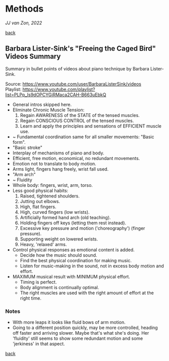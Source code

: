 Methods
=======

*JJ van Zon, 2022*

[back](./)

Barbara Lister-Sink's "Freeing the Caged Bird" Videos Summary
-------------------------------------------------------------

Summary in bullet points of videos about piano technique by Barbara Lister-Sink.  

Source: <a href="https://www.youtube.com/user/BarbaraListerSink/videos" target="_blank">https://www.youtube.com/user/BarbaraListerSink/videos</a>  
Playlist: <a href="https://www.youtube.com/playlist?list=PLPp_Is9dOPCYGiRMaca2CAH-B663uEbkQ" target="_blank">https://www.youtube.com/playlist?list=PLPp_Is9dOPCYGiRMaca2CAH-B663uEbkQ</a>

- General intros skipped here.
- Eliminate Chronic Muscle Tension:
    1) Regain AWARENESS of the STATE of the tensed muscles.
    2) Regain CONSCIOUS CONTROL of the tensed muscles.
    3) Learn and apply the principles and sensations of EFFICIENT muscle use.
- ~ Fundamental coordination same for all smaller movements: "Basic form".
- "Basic stroke"
- Interplay of mechanisms of piano and body.
- Efficient, free motion, economical, no redundant movements.
- Emotion not to translate to body motion.
- Arms light, fingers hang freely, wrist fall used.
- "Arm arch"
- ~ Fluidity
- Whole body: fingers, wrist, arm, torso.
- Less good physical habits:
    1) Raised, tightened shoulders.
    2) Jutting out elbows.
    3) High, flat fingers.
    4) High, curved fingers (low wrists).
    5) Artificially formed hand arch (old teaching).
    6) Holding fingers off keys (letting them rest instead).
    7) Excessive key pressure and motion ('choreography') (finger pressure).
    8) Supporting weight on lowered wrists.
    9) Heavy, 'relaxed' arms.
- Control physical responses as emotional content is added.
    - Decide how the music should sound.
    - Find the best physical coordination for making music.
    - Listen for music-making in the sound, not in excess body motion and effort.
- MAXIMUM musical result with MINIMUM physical effort.
    - Timing is perfect.
    - Body alignment is continually optimal.
    - The right muscles are used with the right amount of effort at the right time.

### Notes

- With more leaps it looks like fluid bows of arm motion.
- Going to a different position quickly, may be more controlled, heading off faster and arriving slower. Maybe that's what she's doing. Her 'fluidity' still seems to show some redundant motion and some 'jerkiness' in that aspect.

[back](./)